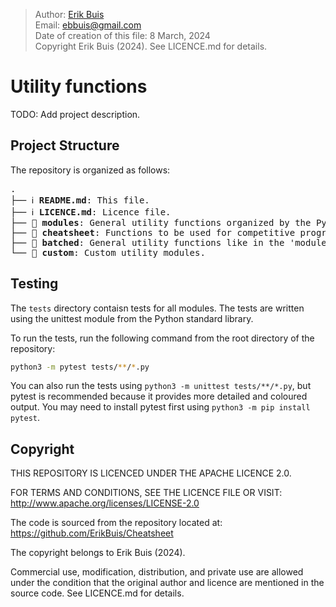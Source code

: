 > Author: [Erik Buis](https://github.com/ErikBuis) \
> Email: [ebbuis@gmail.com](mailto:ebbuis@gmail.com) \
> Date of creation of this file: 8 March, 2024 \
> Copyright Erik Buis (2024). See LICENCE.md for details.


# Utility functions
TODO: Add project description.


## Project Structure
The repository is organized as follows:
<pre>
.
├── ℹ️ <b>README.md</b>: This file.
├── ℹ️ <b>LICENCE.md</b>: Licence file.
├── 📁 <b>modules</b>: General utility functions organized by the Python module they correlate most with. Each file is completely independent from the rest of the files, so you can safely copy-paste a single file into your project.
├── 📁 <b>cheatsheet</b>: Functions to be used for competitive programming problems.
├── 📁 <b>batched</b>: General utility functions like in the 'modules' directory, but here they are batched using torch.Tensor operations.
└── 📁 <b>custom</b>: Custom utility modules.
</pre>


## Testing
The `tests` directory contaisn tests for all modules. The tests are written using the unittest module from the Python standard library.

To run the tests, run the following command from the root directory of the repository:
```bash
python3 -m pytest tests/**/*.py
```
You can also run the tests using `python3 -m unittest tests/**/*.py`, but pytest is recommended because it provides more detailed and coloured output. You may need to install pytest first using `python3 -m pip install pytest`.


## Copyright
THIS REPOSITORY IS LICENCED UNDER THE APACHE LICENCE 2.0.

FOR TERMS AND CONDITIONS, SEE THE LICENCE FILE OR VISIT:
http://www.apache.org/licenses/LICENSE-2.0

The code is sourced from the repository located at:
https://github.com/ErikBuis/Cheatsheet

The copyright belongs to Erik Buis (2024).

Commercial use, modification, distribution, and private use are allowed under
the condition that the original author and licence are mentioned in the source
code. See LICENCE.md for details.
